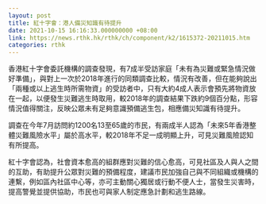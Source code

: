 ```yaml
---
layout: post
title: 紅十字會：港人備災知識有待提升
date: 2021-10-15 16:16:33.000000000 +08:00
link: https://news.rthk.hk/rthk/ch/component/k2/1615372-20211015.htm
categories: rthk
---
```


香港紅十字會委託機構的調查發現，有7成半受訪家庭「未有為災難或緊急情況做好準備」，與對上一次於2018年進行的同類調查比較，情況有改善，但在能夠說出「兩種或以上逃生時所需物資」的受訪者中，只有大約4成人表示會預先將物資放在一起，以便發生災難逃生時取用，較2018年的調查結果下跌約9個百分點，形容情況值得關注，反映公眾未有足夠意識預備逃生包，相應備災知識有待提升。

調查在今年7月訪問約1200名13至65歲的市民，有兩成半人認為「未來5年香港整體災難風險水平」屬於高水平，較2018年不足一成明顯上升，可見災難風險認知有所提高。

紅十字會認為，社會資本愈高的組群應對災難的信心愈高，可見社區及人與人之間的互助，有助提升公眾對災難的預備程度，建議市民加強自己與不同組織或機構的連繫，例如區內社區中心等，亦可主動關心獨居或行動不便人士，當發生災害時，提高警覺並提供協助，市民也可與家人制定應急計劃和逃生路線。
